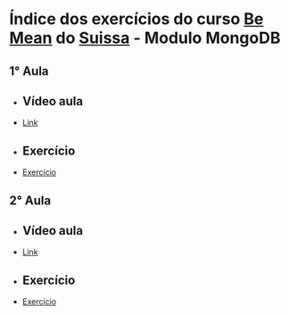 # Índice dos exercícios do curso [Be Mean](https://github.com/Webschool-io/be-mean-instagram) do [Suissa](https://github.com/suissa) - Modulo MongoDB

## 1° Aula
- ## Vídeo aula
 - [Link](https://www.youtube.com/watch?v=leYxsEAL_yY)
- ## Exercício 
 - [Exercício](https://github.com/matuzalemsteles/be-mean-instagram-mongodb/blob/master/exercises/class-01-resolved-matuzalemsteles-matuzalem-teles.md)
 
## 2° Aula
- ## Vídeo aula
 - [Link](https://www.youtube.com/watch?v=PaNVk0V2UNI)
- ## Exercício 
 - [Exercício](https://github.com/matuzalemsteles/be-mean-instagram-mongodb/blob/master/exercises/class-02-resolved-matuzalemsteles-matuzalem-teles.md)